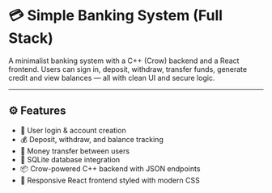 # 💳 Simple Banking System (Full Stack)

A minimalist banking system with a C++ (Crow) backend and a React frontend. Users can sign in, deposit, withdraw, transfer funds, generate credit  and view balances — all with clean UI and secure logic.

---

## ⚙️ Features

- 🔐 User login & account creation
- 💰 Deposit, withdraw, and balance tracking
- 🔁 Money transfer between users
- 🧮 SQLite database integration
- 📦 Crow-powered C++ backend with JSON endpoints
- 🎨 Responsive React frontend styled with modern CSS
